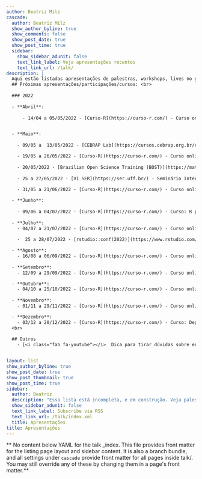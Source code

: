 ```yaml
---
author: Beatriz Milz
cascade:
  author: Beatriz Milz
  show_author_byline: true
  show_comments: false
  show_post_date: true
  show_post_time: true
  sidebar:
    show_sidebar_adunit: false
    text_link_label: Veja apresentações recentes
    text_link_url: /talk/
description: |
  Aqui estão listadas apresentações de palestras, workshops, lives no youtube e conferências que eu participei relacionadas à programação. <br> 
  ## Próximas apresentações/participações/cursos: <br>
  
  ### 2022
  
  - **Abril**:  
  
      - 14/04 a 05/05/2022 - [Curso-R](https://curso-r.com/) - Curso online: R para Ciência de Dados II. Ministrando com: Caio Lente.


  - **Maio**:
  
    - 09/05 a  13/05/2022 - [CEBRAP Lab](https://cursos.cebrap.org.br/cursos/introducao-ao-r/) - Curso online: Introdução ao R

    - 19/05 a 26/05/2022 - [Curso-R](https://curso-r.com/) - Curso online: Pacotes. Ministrando com: Caio Lente.
    
    - 20/05/2022 - [Brazilian Open Science Training (BOST)](https://mathpol.github.io/bost/top/programacao/) - Treinamento online: "Documentos dinâmicos em RMarkdown"
  
    - 25 a 27/05/2022 - [VI SER](https://ser.uff.br/) - Seminário Internacional de Estatística com R. Palestra online: "Quarto: Conhecendo a evolução do R Markdown". 
    
    - 31/05 a 21/06/2022 - [Curso-R](https://curso-r.com/) - Curso online: Relatórios e apresentações. Ministrando com: Nicole Luduvice.

  - **Junho**:
  
    - 09/06 a 04/07/2022 - [Curso-R](https://curso-r.com/) - Curso: R para Ciência de Dados I. Ministrando com: Tereza Lacerda.
    
  - **Julho**:
    - 04/07 a 21/07/2022 - [Curso-R](https://curso-r.com/) - Curso online: Dashboards I. Ministrando com: Fernando Correa.
    
    -  25 a 28/07/2022 - [rstudio::conf(2022)](https://www.rstudio.com/conference/) - Lightning Talk: "Making awesome automations with GitHub Actions" 

  - **Agosto**:
    - 16/08 a 06/09/2022 - [Curso-R](https://curso-r.com/) - Curso online: Relatórios e apresentações. Ministrando com: Julio Trecenti.
    
  - **Setembro**:    
    - 12/09 a 29/09/2022 - [Curso-R](https://curso-r.com/) - Curso online: Web scraping. Ministrando com: Julio Trecenti.

  - **Outubro**:        
    - 04/10 a 25/10/2022 - [Curso-R](https://curso-r.com/) - Curso online: Visualização de dados. Ministrando com: Fernando Correa.
    
  - **Novembro**:        
    - 01/11 a 29/11/2022 - [Curso-R](https://curso-r.com/) - Curso online: Relatórios e apresentações. Ministrando com: Tereza Lacerda.

  - **Dezembro**:        
    - 03/12 a 20/12/2022 - [Curso-R](https://curso-r.com/) - Curso: Deploy. Ministrando com: Caio Lente.
  <br>
  
  ## Outros
    - [<i class="fab fa-youtube"></i>  Dica para tirar dúvidas sobre erros em R: Pacote Reprex](https://youtu.be/IxlGYVnaGXk)


layout: list
show_author_byline: true
show_post_date: true
show_post_thumbnail: true
show_post_time: true
sidebar:
  author: Beatriz
  description: "Essa lista está incompleta, e em construção. Veja palestras anteriores [aqui](/palestras/)."
  show_sidebar_adunit: false
  text_link_label: Subscribe via RSS
  text_link_url: /talk/index.xml
  title: Apresentações
title: Apresentações
---
```


** No content below YAML for the talk _index. This file provides front matter for the listing page layout and sidebar content. It is also a branch bundle, and all settings under `cascade` provide front matter for all pages inside talk/. You may still override any of these by changing them in a page's front matter.**
